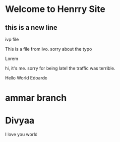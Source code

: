 
# Welcome to Henrry Site

## this is a new line


ivp file

This is a file from ivo. sorry about the typo


Lorem



hi, it's me. sorry for being late! the traffic was terrible.


Hello World Edoardo


# ammar branch

# Divyaa


I love you world


